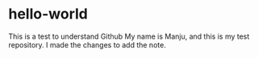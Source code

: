 # hello-world
This is a test to understand Github
My name is Manju, and this is my test repository.
I made the changes to add the note.
